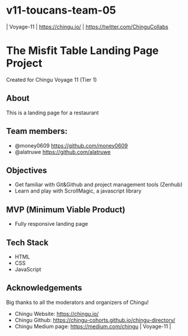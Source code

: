 # v11-toucans-team-05
| Voyage-11 | https://chingu.io/ | https://twitter.com/ChinguCollabs

# The Misfit Table Landing Page Project


Created for Chingu Voyage 11 (Tier 1)


## About
This is a landing page for a restaurant

## Team members:
* @money0609 https://github.com/money0609
* @alatruwe https://github.com/alatruwe

## Objectives

* Get familiar with Git&Github and project management tools (Zenhub)
* Learn and play with ScrollMagic, a javascript library

## MVP (Minimum Viable Product)
* Fully responsive landing page

## Tech Stack
* HTML
* CSS
* JavaScript

## Acknowledgements
Big thanks to all the moderators and organizers of Chingu!
* Chingu Website: https://chingu.io/
* Chingu Github: https://chingu-cohorts.github.io/chingu-directory/
* Chingu Medium page: https://medium.com/chingu
| Voyage-11 |

